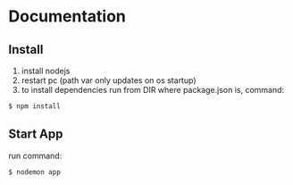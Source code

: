 # Documentation

## Install

1. install nodejs
2. restart pc (path var only updates on os startup)
2. to install dependencies run from DIR where package.json is, command:
```bash
$ npm install
```

## Start App

run command:
```bash
$ nodemon app
```